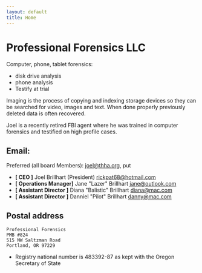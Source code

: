 ```yaml
---
layout: default
title: Home
---
```

# Professional Forensics LLC

Computer, phone, tablet forensics:
* disk drive analysis
* phone analysis
* Testify at trial

Imaging is the process of copying and indexing storage devices so they can be
searched for video, images and text.
When done properly previously deleted data is often recovered.

Joel is a recently retired FBI agent where he was trained in computer forensics
and testified on high profile cases.

## Email:
Preferred (all board Members): joel@thha.org, put 

* **[ CEO ]** Joel Brillhart (President) rickpat68@hotmail.com
* **[ Operations Manager]** Jane "Lazer" Brillhart jane@outlook.com
* **[ Assistant Director ]** Diana "Balistic" Brillhart diana@mac.com
* **[ Assistant Director ]** Danniel "Pilot" Brillhart danny@mac.com

## Postal address

    Professional Forensics
    PMB #824
    515 NW Saltzman Road
    Portland, OR 97229

* Registry national number is 483392-87 as kept with the Oregon Secretary of State

